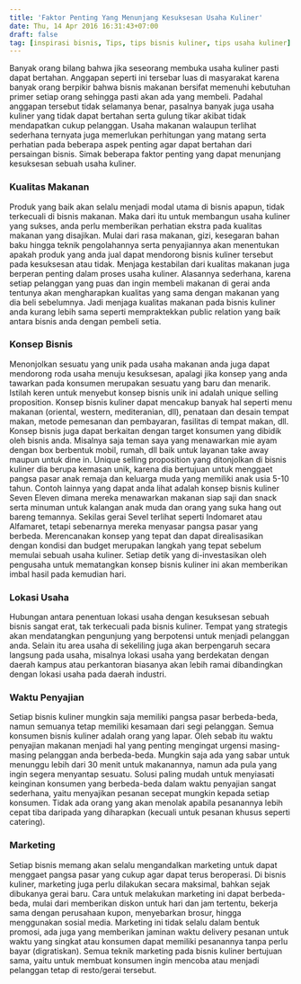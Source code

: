 ```yaml
---
title: 'Faktor Penting Yang Menunjang Kesuksesan Usaha Kuliner'
date: Thu, 14 Apr 2016 16:31:43+07:00
draft: false
tag: [inspirasi bisnis, Tips, tips bisnis kuliner, tips usaha kuliner]
---
```


Banyak orang bilang bahwa jika seseorang membuka usaha kuliner pasti dapat bertahan. Anggapan seperti ini tersebar luas di masyarakat karena banyak orang berpikir bahwa bisnis makanan bersifat memenuhi kebutuhan primer setiap orang sehingga pasti akan ada yang membeli. Padahal anggapan tersebut tidak selamanya benar, pasalnya banyak juga usaha kuliner yang tidak dapat bertahan serta gulung tikar akibat tidak mendapatkan cukup pelanggan. Usaha makanan walaupun terlihat sederhana ternyata juga memerlukan perhitungan yang matang serta perhatian pada beberapa aspek penting agar dapat bertahan dari persaingan bisnis. Simak beberapa faktor penting yang dapat menunjang kesuksesan sebuah usaha kuliner.

### Kualitas Makanan

Produk yang baik akan selalu menjadi modal utama di bisnis apapun, tidak terkecuali di bisnis makanan. Maka dari itu untuk membangun usaha kuliner yang sukses, anda perlu memberikan perhatian ekstra pada kualitas makanan yang disajikan. Mulai dari rasa makanan, gizi, kesegaran bahan baku hingga teknik pengolahannya serta penyajiannya akan menentukan apakah produk yang anda jual dapat mendorong bisnis kuliner tersebut pada kesuksesan atau tidak. Menjaga kestabilan dari kualitas makanan juga berperan penting dalam proses usaha kuliner. Alasannya sederhana, karena setiap pelanggan yang puas dan ingin membeli makanan di gerai anda tentunya akan mengharapkan kualitas yang sama dengan makanan yang dia beli sebelumnya. Jadi menjaga kualitas makanan pada bisnis kuliner anda kurang lebih sama seperti mempraktekkan public relation yang baik antara bisnis anda dengan pembeli setia.

### Konsep Bisnis

Menonjolkan sesuatu yang unik pada usaha makanan anda juga dapat mendorong roda usaha menuju kesuksesan, apalagi jika konsep yang anda tawarkan pada konsumen merupakan sesuatu yang baru dan menarik. Istilah keren untuk menyebut konsep bisnis unik ini adalah unique selling proposition. Konsep bisnis kuliner dapat mencakup banyak hal seperti menu makanan (oriental, western, mediteranian, dll), penataan dan desain tempat makan, metode pemesanan dan pembayaran, fasilitas di tempat makan, dll. Konsep bisnis juga dapat berkaitan dengan target konsumen yang dibidik oleh bisnis anda. Misalnya saja teman saya yang menawarkan mie ayam dengan box berbentuk mobil, rumah, dll baik untuk layanan take away maupun untuk dine in. Unique selling proposition yang ditonjolkan di bisnis kuliner dia berupa kemasan unik, karena dia bertujuan untuk menggaet pangsa pasar anak remaja dan keluarga muda yang memiliki anak usia 5-10 tahun. Contoh lainnya yang dapat anda lihat adalah konsep bisnis kuliner Seven Eleven dimana mereka menawarkan makanan siap saji dan snack serta minuman untuk kalangan anak muda dan orang yang suka hang out bareng temannya. Sekilas gerai Sevel terlihat seperti Indomaret atau Alfamaret, tetapi sebenarnya mereka menyasar pangsa pasar yang berbeda. Merencanakan konsep yang tepat dan dapat direalisasikan dengan kondisi dan budget merupakan langkah yang tepat sebelum memulai sebuah usaha kuliner. Setiap detik yang di-investasikan oleh pengusaha untuk mematangkan konsep bisnis kuliner ini akan memberikan imbal hasil pada kemudian hari.

### Lokasi Usaha

Hubungan antara penentuan lokasi usaha dengan kesuksesan sebuah bisnis sangat erat, tak terkecuali pada bisnis kuliner. Tempat yang strategis akan mendatangkan pengunjung yang berpotensi untuk menjadi pelanggan anda. Selain itu area usaha di sekeliling juga akan berpengaruh secara langsung pada usaha, misalnya lokasi usaha yang berdekatan dengan daerah kampus atau perkantoran biasanya akan lebih ramai dibandingkan dengan lokasi usaha pada daerah industri.

### Waktu Penyajian

Setiap bisnis kuliner mungkin saja memiliki pangsa pasar berbeda-beda, namun semuanya tetap memiliki kesamaan dari segi pelanggan. Semua konsumen bisnis kuliner adalah orang yang lapar. Oleh sebab itu waktu penyajian makanan menjadi hal yang penting mengingat urgensi masing-masing pelanggan anda berbeda-beda. Mungkin saja ada yang sabar untuk menunggu lebih dari 30 menit untuk makanannya, namun ada pula yang ingin segera menyantap sesuatu. Solusi paling mudah untuk menyiasati keinginan konsumen yang berbeda-beda dalam waktu penyajian sangat sederhana, yaitu menyajikan pesanan secepat mungkin kepada setiap konsumen. Tidak ada orang yang akan menolak apabila pesanannya lebih cepat tiba daripada yang diharapkan (kecuali untuk pesanan khusus seperti catering).

### Marketing

Setiap bisnis memang akan selalu mengandalkan marketing untuk dapat menggaet pangsa pasar yang cukup agar dapat terus beroperasi. Di bisnis kuliner, marketing juga perlu dilakukan secara maksimal, bahkan sejak dibukanya gerai baru. Cara untuk melakukan marketing ini dapat berbeda-beda, mulai dari memberikan diskon untuk hari dan jam tertentu, bekerja sama dengan perusahaan kupon, menyebarkan brosur, hingga menggunakan sosial media. Marketing ini tidak selalu dalam bentuk promosi, ada juga yang memberikan jaminan waktu delivery pesanan untuk waktu yang singkat atau konsumen dapat memiliki pesanannya tanpa perlu bayar (digratiskan). Semua teknik marketing pada bisnis kuliner bertujuan sama, yaitu untuk membuat konsumen ingin mencoba atau menjadi pelanggan tetap di resto/gerai tersebut.